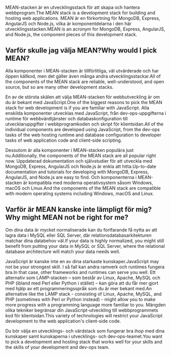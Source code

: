<span data-ttu-id="42925-101">MEAN-stacken är en utvecklingsstack för att skapa och hantera webbprogram.</span><span class="sxs-lookup"><span data-stu-id="42925-101">The MEAN stack is a development stack for building and hosting web applications.</span></span> <span data-ttu-id="42925-102">MEAN är en förkortning för MongoDB, Express, AngularJS och Node.js, vilka är komponentdelarna i den här utvecklingsstacken.</span><span class="sxs-lookup"><span data-stu-id="42925-102">MEAN is an acronym for MongoDB, Express, AngularJS, and Node.js, the component pieces of this development stack.</span></span>

## <a name="why-would-i-pick-mean"></a><span data-ttu-id="42925-103">Varför skulle jag välja MEAN?</span><span class="sxs-lookup"><span data-stu-id="42925-103">Why would I pick MEAN?</span></span>

<span data-ttu-id="42925-104">Alla komponenter i MEAN-stacken är tillförlitliga, väl utvärderade och har öppen källkod, men det gäller även många andra utvecklingsstackar.</span><span class="sxs-lookup"><span data-stu-id="42925-104">All of the components of the MEAN stack are reliable, well-understood, and open source, but so are many other development stacks.</span></span> 

<span data-ttu-id="42925-105">En av de största skälen att välja MEAN-stacken för webbutveckling är om du är bekant med JavaScript.</span><span class="sxs-lookup"><span data-stu-id="42925-105">One of the biggest reasons to pick the MEAN stack for web development is if you are familiar with JavaScript.</span></span> <span data-ttu-id="42925-106">Alla enskilda komponenter utvecklas med JavaScript, från dev-ops-uppgifterna i runtime för webbvärdtjänster och databaskonfiguration till utvecklaruppgifter i webbprogramkoden och skript för klientsidan.</span><span class="sxs-lookup"><span data-stu-id="42925-106">All of the individual components are developed using JavaScript, from the dev-ops tasks of the web hosting runtime and database configuration to developer tasks of web application code and client-side scripting.</span></span>

<span data-ttu-id="42925-107">Dessutom är alla komponenter i MEAN-stacken populära just nu.</span><span class="sxs-lookup"><span data-stu-id="42925-107">Additionally, the components of the MEAN stack are all popular right now.</span></span> <span data-ttu-id="42925-108">Uppdaterad dokumentation och självstudier för att utveckla med MongoDB, Express, AngularJS och Node.js är enkla att hitta.</span><span class="sxs-lookup"><span data-stu-id="42925-108">Up-to-date documentation and tutorials for developing with MongoDB, Express, AngularJS, and Node.js are easy to find.</span></span> <span data-ttu-id="42925-109">Och komponenterna i MEAN-stacken är kompatibla med moderna operativsystem såsom Windows, macOS och Linux.</span><span class="sxs-lookup"><span data-stu-id="42925-109">And the components of the MEAN stack are compatible with modern operating systems including Windows, macOS and Linux.</span></span> 

## <a name="why-might-mean-not-be-right-for-me"></a><span data-ttu-id="42925-110">Varför är MEAN kanske inte lämpligt för mig?</span><span class="sxs-lookup"><span data-stu-id="42925-110">Why might MEAN not be right for me?</span></span>

<span data-ttu-id="42925-111">Om dina data är mycket normaliserade kan du fortfarande få nytta av att lagra data i MySQL eller SQL Server, där relationsdatabasarkitekturen matchar dina databehov väl.</span><span class="sxs-lookup"><span data-stu-id="42925-111">If your data is highly normalized, you might still benefit from putting your data in MySQL or SQL Server, where the relational database architecture will match your data needs well.</span></span>

<span data-ttu-id="42925-112">JavaScript är kanske inte en av dina starkaste kunskaper.</span><span class="sxs-lookup"><span data-stu-id="42925-112">JavaScript may not be your strongest skill.</span></span> <span data-ttu-id="42925-113">I så fall kan andra ramverk och runtimes fungera bra.</span><span class="sxs-lookup"><span data-stu-id="42925-113">In that case, other frameworks and runtimes can serve you well.</span></span> <span data-ttu-id="42925-114">Ett alternativ som LAMP-stacken – som består av Linux, Apache, MySQL och PHP (ibland med Perl eller Python i stället) – kan göra att du får mer gjort med hjälp av ett programmeringsspråk som du är mer bekant med.</span><span class="sxs-lookup"><span data-stu-id="42925-114">An alternative like the LAMP stack - consisting of Linux, Apache, MySQL, and PHP (sometimes with Perl or Python instead) - might allow you to make more progress with a programming language more familiar to you.</span></span> <span data-ttu-id="42925-115">Mängden olika tekniker begränsar din JavaScript-utveckling till webbprogrammets kod för klientsidan.</span><span class="sxs-lookup"><span data-stu-id="42925-115">This variety of technologies will restrict your JavaScript development to the web application's client-side code.</span></span>

<span data-ttu-id="42925-116">Du bör välja en utvecklings- och värdstack som fungerar bra ihop med dina kunskaper samt kunskaperna i utvecklings- och dev-ops-teamet.</span><span class="sxs-lookup"><span data-stu-id="42925-116">You want to pick a development and hosting stack that works well for your skills and the skills of your development and dev-ops team.</span></span>
